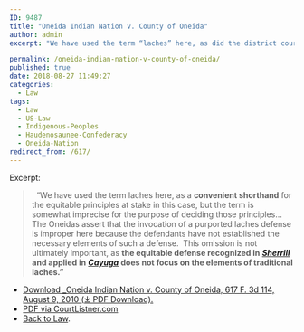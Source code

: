 ```yaml
---
ID: 9487
title: "Oneida Indian Nation v. County of Oneida"
author: admin
excerpt: "We have used the term “laches” here, as did the district court and this Court in Cayuga, as a convenient shorthand for the equitable principles at stake in this case, but the term is somewhat imprecise for the purpose of describing those principles."

permalink: /oneida-indian-nation-v-county-of-oneida/
published: true
date: 2018-08-27 11:49:27
categories:
  - Law
tags:
  - Law
  - US-Law
  - Indigenous-Peoples
  - Haudenosaunee-Confederacy
  - Oneida-Nation
redirect_from: /617/  
---
```

Excerpt:

>   “We have used the term laches here, as a **convenient shorthand** for the equitable principles at stake in this case, but the term is somewhat imprecise for the purpose of deciding those principles... The Oneidas assert that the invocation of a purported laches defense is improper here because the defendants have not established the necessary elements of such a defense.  This omission is not ultimately important, as **the equitable defense recognized in** [**_Sherrill_**](/sherrill-v-oneida-opinion-of-the-court/) **and applied in** [**_Cayuga_**](/cayuga-v-pataki/) **does not focus on the elements of traditional laches.”**

- [Download _Oneida Indian Nation v. County of Oneida, 617 F. 3d 114, August 9, 2010 (⤓ PDF Download).](/assets/pdfs/Oneida_Indian_Nation_of_New_York_et_al._v._County_of_Oneida_et_al._1.pdf)
- [PDF via CourtListner.com](https://www.courtlistener.com/opinion/152512/oneida-indian-nation-v-county-of-oneida/)
- [Back to Law](/law/).
